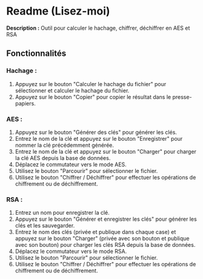 # Readme (Lisez-moi)

**Description :** Outil pour calculer le hachage, chiffrer, déchiffrer en AES et RSA

## Fonctionnalités

### Hachage :

1. Appuyez sur le bouton "Calculer le hachage du fichier" pour sélectionner et calculer le hachage du fichier.
2. Appuyez sur le bouton "Copier" pour copier le résultat dans le presse-papiers.

### AES :

1. Appuyez sur le bouton "Générer des clés" pour générer les clés.
2. Entrez le nom de la clé et appuyez sur le bouton "Enregistrer" pour nommer la clé précédemment générée.
3. Entrez le nom de la clé et appuyez sur le bouton "Charger" pour charger la clé AES depuis la base de données.
4. Déplacez le commutateur vers le mode AES.
5. Utilisez le bouton "Parcourir" pour sélectionner le fichier.
6. Utilisez le bouton "Chiffrer / Déchiffrer" pour effectuer les opérations de chiffrement ou de déchiffrement.

### RSA :

1. Entrez un nom pour enregistrer la clé.
2. Appuyez sur le bouton "Générer et enregistrer les clés" pour générer les clés et les sauvegarder.
3. Entrez le nom des clés (privée et publique dans chaque case) et appuyez sur le bouton "Charger" (privée avec son bouton et publique avec son bouton) pour charger les clés RSA depuis la base de données.
4. Déplacez le commutateur vers le mode RSA.
5. Utilisez le bouton "Parcourir" pour sélectionner le fichier.
6. Utilisez le bouton "Chiffrer / Déchiffrer" pour effectuer les opérations de chiffrement ou de déchiffrement.
